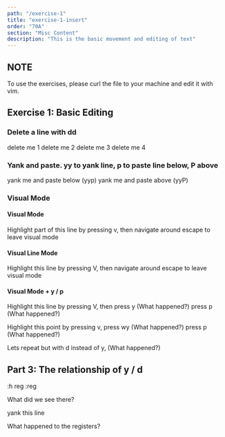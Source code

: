 ```yaml
---
path: "/exercise-1"
title: "exercise-1-insert"
order: "70A"
section: "Misc Content"
description: "This is the basic movement and editing of text"
---
```

## NOTE
To use the exercises, please curl the file to your machine and edit it with vim.

## Exercise 1: Basic Editing
### Delete a line with dd
delete me 1
delete me 2
delete me 3
delete me 4

### Yank and paste.  yy to yank line, p to paste line below, P above
yank me and paste below (yyp)
yank me and paste above (yyP)

### Visual Mode
#### Visual Mode
Highlight part of this line by pressing v, then navigate around
escape to leave visual mode

#### Visual Line Mode
Highlight this line by pressing V, then navigate around
escape to leave visual mode

#### Visual Mode + y / p
Highlight this line by pressing V, then press y  (What happened?)
press p (What happened?)

Highlight this point by pressing v, press wy  (What happened?)
press p (What happened?)

Lets repeat but with d instead of y, (What happened?)

## Part 3: The relationship of y / d
:h reg
:reg

What did we see there?

yank this line

What happened to the registers?



